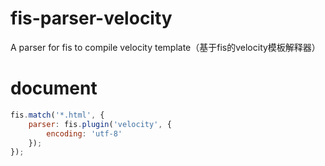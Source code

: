# fis-parser-velocity
A parser for fis to compile velocity template（基于fis的velocity模板解释器）
# document
```js
fis.match('*.html', {
	parser: fis.plugin('velocity', {
		encoding: 'utf-8'
	});
});
```